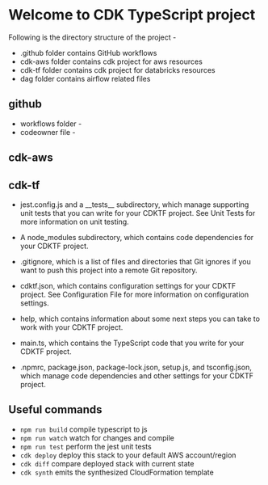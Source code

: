 # Welcome to CDK TypeScript project

Following is the directory structure of the project -
* .github folder contains GitHub workflows
* cdk-aws folder contains cdk project for aws resources
* cdk-tf folder contains cdk project for databricks resources
* dag folder contains airflow related files



## github 
* workflows folder -
* codeowner file - 

## cdk-aws

## cdk-tf
* jest.config.js and a \_\_tests\_\_ subdirectory, which manage supporting unit tests that you can write for your CDKTF project. See Unit Tests for more information on unit testing.

* A node_modules subdirectory, which contains code dependencies for your CDKTF project.

* .gitignore, which is a list of files and directories that Git ignores if you want to push this project into a remote Git repository.

* cdktf.json, which contains configuration settings for your CDKTF project. See Configuration File for more information on configuration settings.

* help, which contains information about some next steps you can take to work with your CDKTF project.

* main.ts, which contains the TypeScript code that you write for your CDKTF project.

* .npmrc, package.json, package-lock.json, setup.js, and tsconfig.json, which manage code dependencies and other settings for your CDKTF project.

## Useful commands

* `npm run build`   compile typescript to js
* `npm run watch`   watch for changes and compile
* `npm run test`    perform the jest unit tests
* `cdk deploy`      deploy this stack to your default AWS account/region
* `cdk diff`        compare deployed stack with current state
* `cdk synth`       emits the synthesized CloudFormation template
